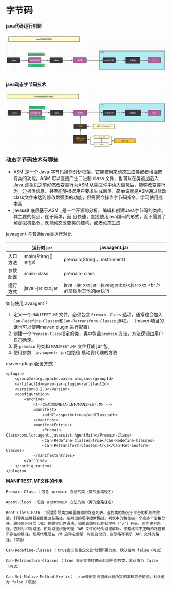# 字节码

#### java代码运行机制

![](<image/up-32995b9e8cfdf7c629c28f5aa6e2a65da29 (1)_7aihe1u.png>)

#### java动态字节码技术

![](image/up-ebfbb550c161d07d8f09d3aa8e68f070a70_TaZPk_WwXh.png)

### 动态字节码技术有哪些

-   ASM 是一个 Java 字节码操作分析框架，它能被用来动态生成类或者增强既有类的功能。ASM 可以直接产生二进制 class 文件，也可以在类被加载入 Java 虚拟机之前动态改变类行为ASM 从类文件中读入信息后，能够改变类行为，分析类信息，甚至能够根据用户要求生成新类，简单说就是ASM通过修改class文件来达到修改增强类的功能，但需要会操作字节码指令，学习使用成本高
-   javassit 底层基于ASM , 是一个开源的分析、编辑和创建Java字节码的类库。其主要的优点，在于简单，而 且快速，直接使用java编码的形式，而不需要了解虚拟机指令，就能动态改变类的结构，或者动态生成

javaagent 与普通java类运行对比

####

|      | 运行时.jar              | javaagent.jar                                                |
| ---- | -------------------- | ------------------------------------------------------------ |
| 入口方法 | main(Stirng\[] args) | premain(String ，instrument)                                  |
| 参数配置 | main-class           | premain-class                                                |
| 运行方式 | java -jar xxx.jar    | java -jar xxx.jar -javaagent:xxx.jar=xxx \<br />必须依附其他的jar执行 |

如何使用javaagent？

1.  定义一个 `MANIFEST.MF` 文件，必须包含 `Premain-Class` 选项，通常也会加入`Can-Redefine-Classes`和`Can-Retransform-Classes` 选项。 （maven项目的话也可以使用maven plugin 进行配置）
2.  创建一个`Premain-Class`指定的类，类中包含`premain` 方法，方法逻辑由用户自己确定。
3.  将 `premain` 的类和 `MANIFEST.MF` 文件打成 jar 包。
4.  使用参数 `-javaagent: jar`包路径 启动要代理的方法

maven-plugin配置方式：

```纯文本
<plugin>
    <groupId>org.apache.maven.plugins</groupId>
    <artifactId>maven-jar-plugin</artifactId>
    <version>3.2.0</version>
    <configuration>
        <archive>
            <!--自动添加META-INF/MANIFEST.MF -->
            <manifest>
                <addClasspath>true</addClasspath>
            </manifest>
            <manifestEntries>
                <Premain-Class>com.lcr.agent.javassist.AgentMain</Premain-Class>
                <Can-Redefine-Classes>true</Can-Redefine-Classes>
                <Can-Retransform-Classes>true</Can-Retransform-Classes>
            </manifestEntries>
        </archive>
    </configuration>
</plugin>
```

**MANIFREST.MF文件的作用**

```纯文本
Premain-Class ：包含 premain 方法的类（类的全路径名）

Agent-Class ：包含 agentmain 方法的类（类的全路径名）

Boot-Class-Path ：设置引导类加载器搜索的路径列表。查找类的特定于平台的机制失败后，引导类加载器会搜索这些路径。按列出的顺序搜索路径。列表中的路径由一个或多个空格分开。路径使用分层 URI 的路径组件语法。如果该路径以斜杠字符（“/”）开头，则为绝对路径，否则为相对路径。相对路径根据代理 JAR 文件的绝对路径解析。忽略格式不正确的路径和不存在的路径。如果代理是在 VM 启动之后某一时刻启动的，则忽略不表示 JAR 文件的路径。（可选）

Can-Redefine-Classes ：true表示能重定义此代理所需的类，默认值为 false（可选）

Can-Retransform-Classes ：true 表示能重转换此代理所需的类，默认值为 false （可选）

Can-Set-Native-Method-Prefix： true表示能设置此代理所需的本机方法前缀，默认值为 false（可选）
```
